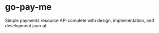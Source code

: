 # go-pay-me
Simple payments resource API complete with design, implementation, and development journal.
